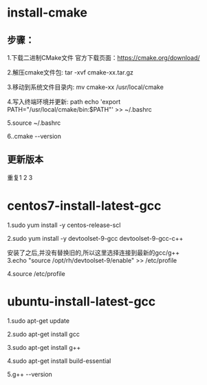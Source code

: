 # install-cmake

## 步骤：
1.下载二进制CMake文件 官方下载页面：https://cmake.org/download/

2.解压cmake文件包:
tar -xvf cmake-xx.tar.gz

3.移动到系统文件目录内:
mv cmake-xx /usr/local/cmake

4.写入终端环境并更新:
path echo 'export PATH="/usr/local/cmake/bin:$PATH"' >> ~/.bashrc   

5.source ~/.bashrc  

6..cmake --version

## 更新版本
重复1 2 3

# centos7-install-latest-gcc
1.sudo yum install -y centos-release-scl    

2.sudo yum install -y devtoolset-9-gcc devtoolset-9-gcc-c++

安装了之后,并没有替换旧的,所以这里选择连接到最新的gcc/g++  
3.echo "source /opt/rh/devtoolset-9/enable" >> /etc/profile  

4.source /etc/profile

# ubuntu-install-latest-gcc
1.sudo apt-get update  

2.sudo apt-get install gcc  

3.sudo apt-get install g++  

4.sudo apt-get install build-essential  

5.g++ --version
